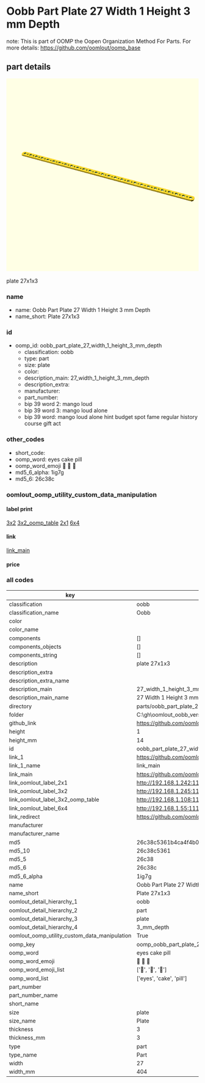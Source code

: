 # Oobb Part Plate 27 Width 1 Height 3 mm Depth  

note: This is part of OOMP the Oopen Organization Method For Parts. For more details: https://github.com/oomlout/oomp_base

##  part details
  

[![](3dpr.png)](3dpr.png)

plate 27x1x3



### name
* name: Oobb Part Plate 27 Width 1 Height 3 mm Depth
* name_short: Plate 27x1x3 
### id
* oomp_id: oobb_part_plate_27_width_1_height_3_mm_depth
  * classification: oobb
  * type: part
  * size: plate
  * color: 
  * description_main: 27_width_1_height_3_mm_depth
  * description_extra: 
  * manufacturer: 
  * part_number: 
  * bip 39 word 2: mango loud
  * bip 39 word 3: mango loud alone
  * bip 39 word: mango loud alone hint budget spot fame regular history course gift act

### other_codes
* short_code: 
* oomp_word: eyes cake pill
* oomp_word_emoji :eyes: :cake: :pill:
* md5_6_alpha: 1ig7g
* md5_6: 26c38c






### oomlout_oomp_utility_custom_data_manipulation
#### label print
[3x2](http://192.168.1.245:1112/?label=oomp%201ig7g)
[3x2_oomp_table](http://192.168.1.108:1112/?label=oomp%201ig7g)
[2x1](http://192.168.1.242:1112/?label=oomp%201ig7g)
[6x4](http://192.168.1.55:1112/?label=oomp%201ig7g)    

#### link

[link_main](https://github.com/oomlout/oomlout_oobb_version_4_generated_parts/tree/main/navigation_oomp/oobb/part/plate/27_width_1_height_3_mm_depth/part)                              

#### price







### all codes 
| key | value |  
| --- | --- |  
| classification | oobb |  
| classification_name | Oobb |  
| color |  |  
| color_name |  |  
| components | [] |  
| components_objects | [] |  
| components_string | [] |  
| description | plate 27x1x3 |  
| description_extra |  |  
| description_extra_name |  |  
| description_main | 27_width_1_height_3_mm_depth |  
| description_main_name | 27 Width 1 Height 3 mm Depth |  
| directory | parts/oobb_part_plate_27_width_1_height_3_mm_depth |  
| folder | C:\gh\oomlout_oobb_version_4_generated_parts\parts\oobb_part_plate_27_width_1_height_3_mm_depth |  
| github_link | https://github.com/oomlout/oomlout_oomp_part_src/tree/main/parts/oobb_part_plate_27_width_1_height_3_mm_depth |  
| height | 1 |  
| height_mm | 14 |  
| id | oobb_part_plate_27_width_1_height_3_mm_depth |  
| link_1 | https://github.com/oomlout/oomlout_oobb_version_4_generated_parts/tree/main/navigation_oomp/oobb/part/plate/27_width_1_height_3_mm_depth/part |  
| link_1_name | link_main |  
| link_main | https://github.com/oomlout/oomlout_oobb_version_4_generated_parts/tree/main/navigation_oomp/oobb/part/plate/27_width_1_height_3_mm_depth/part |  
| link_oomlout_label_2x1 | http://192.168.1.242:1112/?label=oomp%201ig7g |  
| link_oomlout_label_3x2 | http://192.168.1.245:1112/?label=oomp%201ig7g |  
| link_oomlout_label_3x2_oomp_table | http://192.168.1.108:1112/?label=oomp%201ig7g |  
| link_oomlout_label_6x4 | http://192.168.1.55:1112/?label=oomp%201ig7g |  
| link_redirect | https://github.com/oomlout/oomlout_oobb_version_4_generated_parts/tree/main/parts/oobb_plate_27_01_03 |  
| manufacturer |  |  
| manufacturer_name |  |  
| md5 | 26c38c5361b4ca4f4b0ec6bc0de10c39 |  
| md5_10 | 26c38c5361 |  
| md5_5 | 26c38 |  
| md5_6 | 26c38c |  
| md5_6_alpha | 1ig7g |  
| name | Oobb Part Plate 27 Width 1 Height 3 mm Depth |  
| name_short | Plate 27x1x3  |  
| oomlout_detail_hierarchy_1 | oobb |  
| oomlout_detail_hierarchy_2 | part |  
| oomlout_detail_hierarchy_3 | plate |  
| oomlout_detail_hierarchy_4 | 3_mm_depth |  
| oomlout_oomp_utility_custom_data_manipulation | True |  
| oomp_key | oomp_oobb_part_plate_27_width_1_height_3_mm_depth |  
| oomp_word | eyes cake pill |  
| oomp_word_emoji | :eyes: :cake: :pill: |  
| oomp_word_emoji_list | [':eyes:', ':cake:', ':pill:'] |  
| oomp_word_list | ['eyes', 'cake', 'pill'] |  
| part_number |  |  
| part_number_name |  |  
| short_name |  |  
| size | plate |  
| size_name | Plate |  
| thickness | 3 |  
| thickness_mm | 3 |  
| type | part |  
| type_name | Part |  
| width | 27 |  
| width_mm | 404 |  
